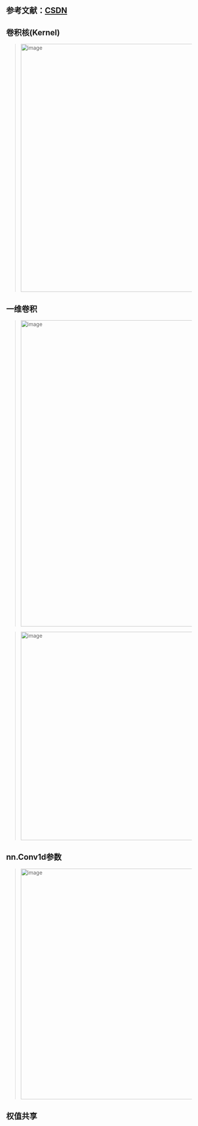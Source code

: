 ## 参考文献：[CSDN](https://blog.csdn.net/lizz2276/article/details/119151179)

## 卷积核(Kernel)

> <img width="672" alt="image" src="https://github.com/user-attachments/assets/96a44f08-7b47-41bb-96c8-09cfc81123da">

## 一维卷积

> <img width="830" alt="image" src="https://github.com/user-attachments/assets/52c17d34-be60-4142-8baa-7e1ce6492d39">

> <img width="565" alt="image" src="https://github.com/user-attachments/assets/51b3256b-7261-4a6b-9836-8cb2457588bb">

## nn.Conv1d参数

> <img width="625" alt="image" src="https://github.com/user-attachments/assets/26afd2b6-5f66-451e-972a-655622078670">

## 权值共享

